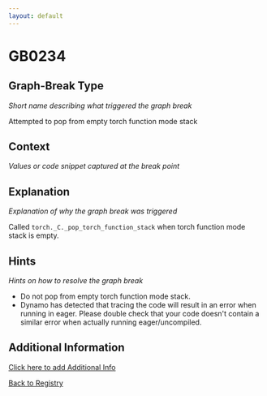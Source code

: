 ```yaml
---
layout: default
---
```

# GB0234

## Graph-Break Type
*Short name describing what triggered the graph break*

Attempted to pop from empty torch function mode stack

## Context
*Values or code snippet captured at the break point*



## Explanation
*Explanation of why the graph break was triggered*

Called `torch._C._pop_torch_function_stack` when torch function mode stack is empty.

## Hints
*Hints on how to resolve the graph break*

- Do not pop from empty torch function mode stack.
- Dynamo has detected that tracing the code will result in an error when running in eager. Please double check that your code doesn't contain a similar error when actually running eager/uncompiled.


## Additional Information

<!-- ADDITIONAL INFORMATION START - Add custom information below this line -->

<!-- ADDITIONAL INFORMATION END -->


[Click here to add Additional Info](https://github.com/meta-pytorch/compile-graph-break-site/edit/main/docs/gb/gb0234.md)

[Back to Registry](../index.html)
